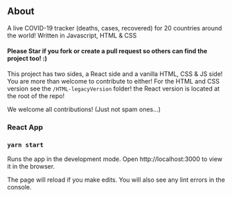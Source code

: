 ## About
A live COVID-19 tracker (deaths, cases, recovered) for 20 countries around the world! Written in Javascript, HTML & CSS
#### Please Star if you fork or create a pull request so others can find the project too! :)

This project has two sides, a React side and a vanilla HTML, CSS & JS side! You are more than welcome to contribute to either! For the HTML and CSS version see the `/HTML-legacyVersion` folder! the React version is located at the root of the repo!

We welcome all contributions! (Just not spam ones...)


### React App
### `yarn start`
Runs the app in the development mode.
Open http://localhost:3000 to view it in the browser.

The page will reload if you make edits.
You will also see any lint errors in the console.
